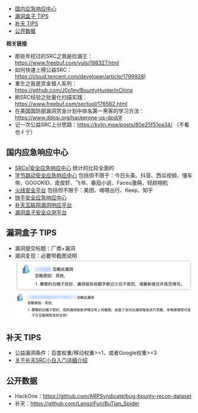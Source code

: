 - [国内应急响应中心](#国内应急响应中心)
- [漏洞盒子 TIPS](#漏洞盒子-tips)
- [补天 TIPS](#补天-tips)
- [公开数据](#公开数据)

**相关链接**
- 那些年挖过的SRC之我是捡漏王：https://www.freebuf.com/vuls/198327.html
- 如何快速上榜公益SRC：https://cloud.tencent.com/developer/article/1799928)
- 重生之我是赏金猎人系列：https://github.com/J0o1ey/BountyHunterInChina
- 刷SRC经验之批量化扫描实践：https://www.freebuf.com/sectool/176562.html
- 在美国国防部漏洞赏金计划中排名第一黑客的学习方法：https://www.ddosi.org/hackerone-us-dod/#
- 记一次公益SRC上分思路：https://kylin.moe/posts/80e25f51ea34/ （不看也彳亍）

## 国内应急响应中心

- [SRCs|安全应急响应中心](http://0xsafe.org/index.html) 统计的比较全面的
- [字节跳动安全应急响应中心](https://security.bytedance.com/) 包括但不限于：今日头条、抖音、西瓜视频、懂车帝、GOGOKID、皮皮虾、飞书、番茄小说、Faceu激萌、轻颜相机
- [火线安全平台](https://www.huoxian.cn/project/list) 包括但不限于：美团、嘀嗒出行、Keep、知乎
- [快手安全应急响应中心](https://security.kuaishou.com/)
- [补天互联网漏洞响应平台](https://www.butian.net/)
- [漏洞盒子安全众测平台](https://www.vulbox.com/)

## 漏洞盒子 TIPS
- 漏洞提交标题：厂商+漏洞
- 漏洞复现：必要带截图说明
![](../../@attachment/images/Security/Web安全/BugBounty_1661093530932.png)
![](../../@attachment/images/Security/Web安全/BugBounty_1661284525740.png)  

## 补天 TIPS
- 公益漏洞条件：百度权重/移动权重>=1，或者Google权重>=3
- [关于补天SRC小白入门详细介绍](https://blog.csdn.net/qq_37113223/article/details/111916474)

## 公开数据
- HackOne：https://github.com/ARPSyndicate/bug-bounty-recon-dataset
- 补天：https://github.com/LangziFun/BuTian_Spider